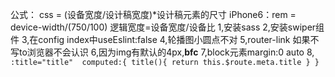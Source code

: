 公式：
css = (设备宽度/设计稿宽度)*设计稿元素的尺寸
iPhone6：rem = device-width/(750/100)
逻辑宽度=设备宽度/设备比
1,安装sass
2,安装swiper组件
3,在config index中useEslint:false
4,轮播图小圆点不对
5,router-link 如果不写to浏览器不会认识
6,因为img有默认的4px,**bfc**
7,block元素margin:0 auto
8,``` 
:title="title" 
 computed:{
        title(){
            return this.$route.meta.title
        }
    }
    ``` 

